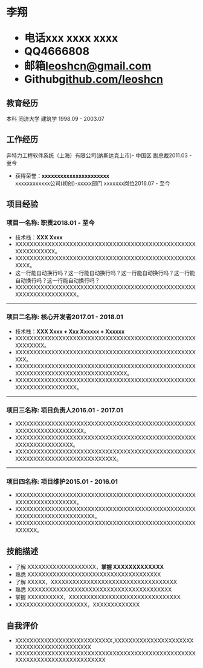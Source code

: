 <h1>
  <span>李翔</span>
  <ul>
    <li><span>电话</span>xxx xxxx xxxx</li>
    <li><span>QQ</span>4666808</li>
    <li><span>邮箱</span><a href="mailto:xxxxxxxx@163.com">leoshcn@gmail.com</a></li>
    <li><span>Github</span><a href="https://github.com/Siricee">github.com/leoshcn</a></li>
  </ul>
</h1>

## 教育经历
本科 同济大学 建筑学 <span class="right">1998.09 - 2003.07</span>


## 工作经历
奔特力工程软件系统（上海）有限公司(纳斯达克上市)- 中国区 副总裁<span class="right">2011.03 - 至今</span>
* 获得荣誉：**xxxxxxxxxxxxxxxxxxxxxx**  <br>
xxxxxxxxxxxx公司(初创)-xxxxx部门 xxxxxxx岗位<span class="right">2016.07 - 至今</span>

## 项目经验
### 项目一名称<span class="role">:&nbsp;职责</span><span class="right">2018.01 - 至今</span>
* 技术栈：**XXX  Xxxx**
* XXXXXXXXXXXXXXXXXXXXXXXXXXXXXXXXXXXXXXXXXXXXXXXXXXXXXXXXXXXXX。
* XXXXXXXXXXXXXXXXXXXXXXXXXXXXXXXXXXXXXXXXXXXXXXXXXXXXXX。
* 这一行能自动换行吗？这一行能自动换行吗？这一行能自动换行吗？这一行能自动换行吗？这一行能自动换行吗？
* XXXXXXXXXXXXXXXXXXXXXXXXXXXXXXXXXXXXXXXXXXXXXXXXXXXXXXXXXXXXXXXXXXX。

---

### 项目二名称<span class="role">:&nbsp;核心开发者</span><span class="right">2017.01 - 2018.01</span>
* 技术栈：**XXX  Xxxx + Xxx Xxxxxx + Xxxxxx**
* XXXXXXXXXXXXXXXXXXXXXXXXXXXXXXXXXXXXXXXXXXXXXXXXXXXXXXXXXX。
* XXXXXXXXXXXXXXXXXXXXXXXXXXXXXXXXXXXXXXXXXXXXXXXXXXXXX。
* XXXXXXXXXXXXXXXXXXXXXXXXXXXXXXXXXXXXXXXXXXXXXXXXXXXXXXXXXXXXXXXXXXXXXXXXXXXXXXXXX。
* XXXXXXXXXXXXXXXXXXXXXXXXXXXXXXXXXXXXXXXXXXXXXXXXXXXXXXXXXXXXXXXXXXX。

---

### 项目三名称<span class="role">:&nbsp;项目负责人</span><span class="right">2016.01 - 2017.01</span>
* XXXXXXXXXXXXXXXXXXXXXXXXXXXXXXXXXXXXXXXXXXXXXXXXXXXXXXXXXXXXXXXXXXXXX。
* XXXXXXXXXXXXXXXXXXXXXXXXXXXXXXXXXXXXXXXXXXXXXXXXXXXXXXXXXXXXXXXXXX。
* XXXXXXXXXXXXXXXXXXXXXXXXXXXXXXXXXXXXXXXXXXXXXXXXXXXXXXXXXXXXXXXXXXXXXXXXXXXXXX。

---

### 项目四名称<span class="role">:&nbsp;项目维护</span><span class="right">2015.01 - 2016.01</span>
* XXXXXXXXXXXXXXXXXXXXXXXXXXXXXXXXXXXXXXXXXXXXXXXXXXXXXXXXXXXXXXXXXXX。
* XXXXXXXXXXXXXXXXXXXXXXXXXXXXXXXXXXXXXXXXXXXXXXXXXXXXXXXXXXXXXXXXXXXXXXXX。
* XXXXXXXXXXXXXXXXXXXXXXXXXXXXXXXXXXXXXXXXXXXXXXXXXXXXXXXX。


## 技能描述
* 了解 XXXXXXXXXXXXXXXXXXX，**掌握 XXXXXXXXXXXXX**
* 熟悉 XXXXXXXXXXXXXXXXXXXXXXXXXXXXXXXXXXXXX
* 了解 XXXXX，XXXXXXXXXXXXXXXXXXXXXXXXXXXXXXXXXXX
* 熟悉 XXXXXXXXXXXXXXXXXXXXXXXXXXXXXXXXXXXXXXXX
* 掌握 XXXXXXXXXX，XXXXXXXXXXXXXXXXXXXXXXXXXXXXXXX
* XXXXXXXXXXXXXXXXXXXX，XXXXXXXXXXXXX

## 自我评价
* XXXXXXXXXXXXXXXXXXXXXXXXXXX,XXXXXXXXXXXXXXXXXXXXXXXXXXXXXXXXXXXXXXXXXXX
* XXXXXXXXXXXXXXXXXXXXXXXXXXXXXXXXXXXXXXXXXXXXXXXXXXXXXXXXXXXXXXXXXXXXXXXXXXX
